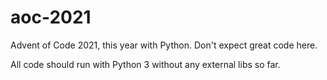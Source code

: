 # aoc-2021

Advent of Code 2021, this year with Python. Don't expect great code here.

All code should run with Python 3 without any external libs so far.
